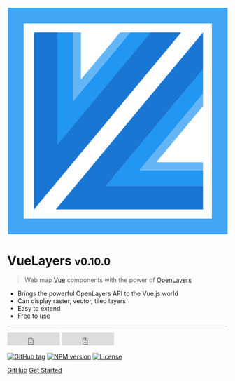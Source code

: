 <!-- _coverpage.md -->

![VueLayers Logo](_media/logo.svg)

# VueLayers <small>v0.10.0</small>

> Web map [Vue](https://vuejs.org/ "Vue Homepage") components with the power of [OpenLayers](https://openlayers.org/ "OpenLayers Homepage")

* Brings the powerful OpenLayers API to the Vue.js world
* Can display raster, vector, tiled layers
* Easy to extend
* Free to use

---

<iframe src="https://ghbtns.com/github-btn.html?user=ghettovoice&amp;repo=vuelayers&amp;type=star&amp;count=true&amp;size=large" 
    frameborder="0" scrolling="0" class="github-button vld-github-btn" width="120px" height="30px"></iframe>

<iframe src="https://ghbtns.com/github-btn.html?user=ghettovoice&amp;repo=vuelayers&amp;type=fork&amp;count=true&amp;size=large" 
    frameborder="0" scrolling="0" class="github-button vld-github-btn" width="120px" height="30px"></iframe>

[![GitHub tag](https://img.shields.io/github/tag/ghettovoice/vuelayers.svg)](https://github.com/ghettovoice/vuelayers/releases)
[![NPM version](https://img.shields.io/npm/v/vuelayers.svg)](https://www.npmjs.com/package/vuelayers)
[![License](https://img.shields.io/github/license/ghettovoice/vuelayers.svg)](https://github.com/ghettovoice/vuelayers/blob/master/LICENSE)

[GitHub](https://github.com/ghettovoice/vuelayers/)
[Get Started](#vuelayers)
